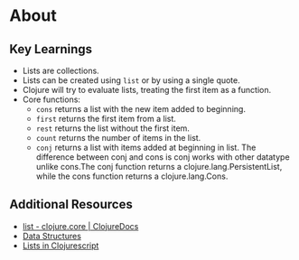 # About

## Key Learnings

- Lists are collections.
- Lists can be created using `list` or by using a single quote.
- Clojure will try to evaluate lists, treating the first item as a function.
- Core functions:
  - `cons` returns a list with the new item added to beginning.
  - `first` returns the first item from a list.
  - `rest` returns the list without the first item.
  - `count` returns the number of items in the list.
  - `conj` returns a list with items added at beginning in list. The difference between conj and cons is conj works with other datatype unlike cons.The conj function returns a clojure.lang.PersistentList, while the cons function returns a clojure.lang.Cons.
## Additional Resources

- [list - clojure.core | ClojureDocs](https://clojuredocs.org/clojure.core/list)
- [Data Structures](https://clojure.org/reference/data_structures)
- [Lists in Clojurescript](https://cljs.github.io/api/syntax/list)

